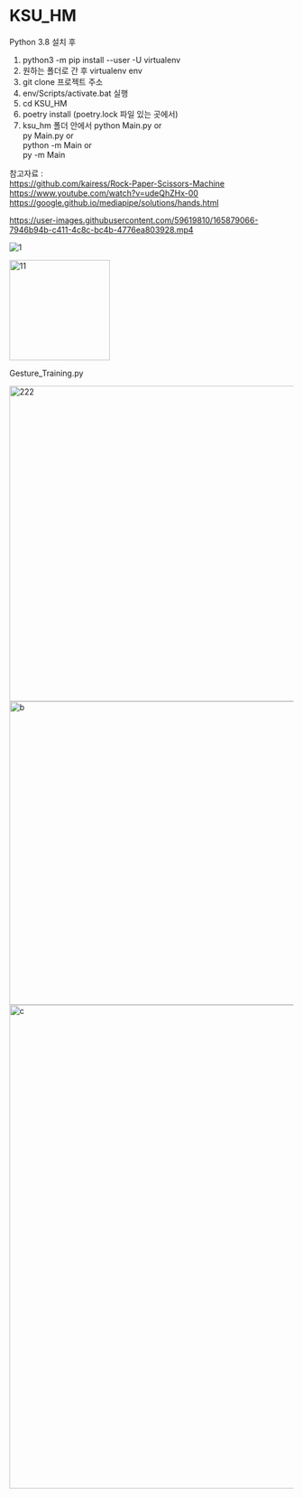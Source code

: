 # KSU_HM

Python 3.8 설치 후
1. python3 -m pip install --user -U virtualenv
2. 원하는 폴더로 간 후 virtualenv env
3. git clone 프로젝트 주소
4. env/Scripts/activate.bat 실행
5. cd KSU_HM 
6. poetry install (poetry.lock 파일 있는 곳에서)
7. ksu_hm 폴더 안에서 
 python Main.py or </br>
 py Main.py or </br>
 python -m Main or </br>
 py -m Main </br>

참고자료 : </br>
          https://github.com/kairess/Rock-Paper-Scissors-Machine </br>
          https://www.youtube.com/watch?v=udeQhZHx-00
          https://google.github.io/mediapipe/solutions/hands.html

https://user-images.githubusercontent.com/59619810/165879066-7946b94b-c411-4c8c-bc4b-4776ea803928.mp4

![1](https://user-images.githubusercontent.com/59619810/171845088-4a187187-6340-4c51-b2a3-cdecf25e474d.png)

<img width="178" alt="11" src="https://user-images.githubusercontent.com/59619810/171845652-499a3c97-caa6-4dd0-970a-ae33ed494fda.png">






Gesture_Training.py


<img width="559" alt="222" src="https://user-images.githubusercontent.com/59619810/168469465-b48bc129-4c14-44f8-94f4-088647f1eb78.png">

<img width="538" alt="b" src="https://user-images.githubusercontent.com/59619810/168414420-d4a5c809-4945-4f38-bcb7-f4eeee911df0.png">

<img width="857" alt="c" src="https://user-images.githubusercontent.com/59619810/168414422-90f9d422-a7a9-40fa-8909-6bc0c5a5cc68.png">

